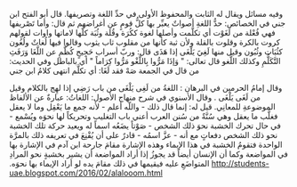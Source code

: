 وفيه مسائل ويقال له الثابت والمحفوظ الأولى في حدِّ اللغة وتصريفها‏.‏ 
قال أبو الفتح ابن جني في الخصائص‏:‏ حدُّ اللغةِ أصواتٌ يعبِّر بها كلُّ قومٍ عن أغراضهم ثم قال‏:‏ وأما تَصْريفها فهي فُعْلة من لَغَوْت أي تكلَّمت وأصلها لغوة ككُرَة وقُلَة وثُبَة كلّها لاماتها واوات لقولهم كروت بالكرة وقلوت بالقلة ولأن ثبة كأنها من مقلوب ثاب يثوب وقالوا فيها لُغاتٌ ولُغُون كثُبَات وثُبُون وقيل منها لَغِيََ يَلْغَى إذا هَذَى قال‏:‏ وربّ أسراب حَجِيجٍ كُظَّمِ عن اللَّغَا وَرَفَثِ التَّكَلُّمِ وكذلك اللَّغو قال تعالى‏:‏ ‏"‏ وَإذَا مَرُّوا بِاللَّغْو مَرُّوا كِرَاماً ‏"‏ أي بالباطل وفي الحديث‏:‏ من قال في الجمعة صَهْ فقد لَغَا‏:‏ أي تكلَّم انتهى كلامُ ابن جني‏

وقال إمامُ الحرمين في البرهان ‏:‏ اللغةُ من لَغِى يَلْغَى من باب رَضِي إذا لهِج بالكلام وقيل من لَغَى يَلْغَى ‏.‏ 
وقال الأسنوي في شرح منهاج الأصول‏:‏ اللغاتُ‏:‏ عبارةٌ عن الألفاظ الموضوعةِ للمعانِي‏.‏ 
قيل له‏:‏ إنما قال ذلك - واللّه أعلم - لأنه جمع ما يَعْقِل وما لا يعقل فغلَّب ما يعقل وهي سُنَّةٌ من سُنن العرب أعني باب التغليب
وتحريكاً لها نحوَه ويُسْمع - في حال تحرك الخشبة نحوَ ذلك الشخص - صَوْتاً يضَعُه اسماً له ويعيد حركة تلك الخشبة نحو ذلك الشخص دفعاتٍ مع أنه - عزَّ اسمُه - قادرٌ على أن يُقْنِعَ في تعريفه ذلك بالمرَّة الواحدة فتقومُ الخشبة في هذا الإيماء وهذه الإشارة مقامَ جارحة ابن آدم في الإشارة بها في المواضعة وكما أن الإنسان أيضاً قد يجوزُ إذا أراد المواضعة أن يشير بخشبةٍ نحو المرادِ المتواضَعِ عليه فيقيمها في ذلك مقامَ يده لو أراد الإيماء بها نحوَه‏.‏ 
<a href="http://students-uae.blogspot.com/2016/02/alalooom.html">http://students-uae.blogspot.com/2016/02/alalooom.html</a>
